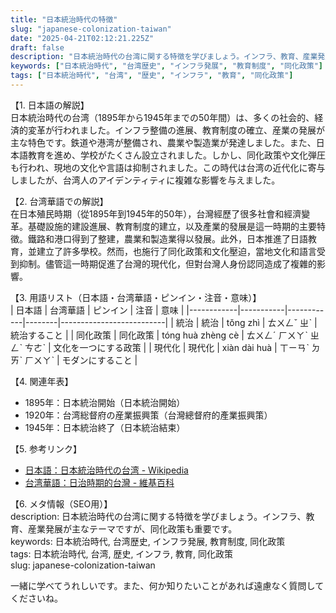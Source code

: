 ```yaml
---
title: "日本統治時代の特徴"
slug: "japanese-colonization-taiwan"
date: "2025-04-21T02:12:21.225Z"
draft: false
description: "日本統治時代の台湾に関する特徴を学びましょう。インフラ、教育、産業発展が主なテーマですが、同化政策も重要です。"
keywords: ["日本統治時代", "台湾歴史", "インフラ発展", "教育制度", "同化政策"]
tags: ["日本統治時代", "台湾", "歴史", "インフラ", "教育", "同化政策"]
---
```


【1. 日本語の解説】  
日本統治時代の台湾（1895年から1945年までの50年間）は、多くの社会的、経済的変革が行われました。インフラ整備の進展、教育制度の確立、産業の発展が主な特色です。鉄道や港湾が整備され、農業や製造業が発達しました。また、日本語教育を進め、学校がたくさん設立されました。しかし、同化政策や文化弾圧も行われ、現地の文化や言語は抑制されました。この時代は台湾の近代化に寄与しましたが、台湾人のアイデンティティに複雑な影響を与えました。

【2. 台湾華語での解説】  
在日本殖民時期（從1895年到1945年的50年），台灣經歷了很多社會和經濟變革。基礎設施的建設進展、教育制度的建立，以及產業的發展是這一時期的主要特徵。鐵路和港口得到了整建，農業和製造業得以發展。此外，日本推進了日語教育，並建立了許多學校。然而，也施行了同化政策和文化壓迫，當地文化和語言受到抑制。儘管這一時期促進了台灣的現代化，但對台灣人身份認同造成了複雜的影響。

【3. 用語リスト（日本語・台湾華語・ピンイン・注音・意味）】  
| 日本語     | 台湾華語   | ピンイン    | 注音   | 意味                     |
|------------|-----------|------------|--------|--------------------------|
| 統治       | 統治      | tǒng zhì   | ㄊㄨㄥˇ ㄓˋ | 統治すること           |
| 同化政策   | 同化政策  | tóng huà zhèng cè | ㄊㄨㄥˊ ㄏㄨㄚˋ ㄓㄥˋ ㄘㄜˋ | 文化を一つにする政策 |
| 現代化     | 現代化    | xiàn dài huà | ㄒㄧㄢˋ ㄉㄞˋ ㄏㄨㄚˋ | モダンにすること    |

【4. 関連年表】  
- 1895年：日本統治開始（日本統治開始）  
- 1920年：台湾総督府の産業振興策（台灣總督府的產業振興策）  
- 1945年：日本統治終了（日本統治結束）

【5. 参考リンク】  
- [日本語：日本統治時代の台湾 - Wikipedia](https://ja.wikipedia.org/wiki/日本統治時代の台湾)  
- [台湾華語：日治時期的台灣 - 維基百科](https://zh.wikipedia.org/wiki/日治時期的台灣)

【6. メタ情報（SEO用）】  
description: 日本統治時代の台湾に関する特徴を学びましょう。インフラ、教育、産業発展が主なテーマですが、同化政策も重要です。  
keywords: 日本統治時代, 台湾歴史, インフラ発展, 教育制度, 同化政策  
tags: 日本統治時代, 台湾, 歴史, インフラ, 教育, 同化政策  
slug: japanese-colonization-taiwan

一緒に学べてうれしいです。また、何か知りたいことがあれば遠慮なく質問してくださいね。